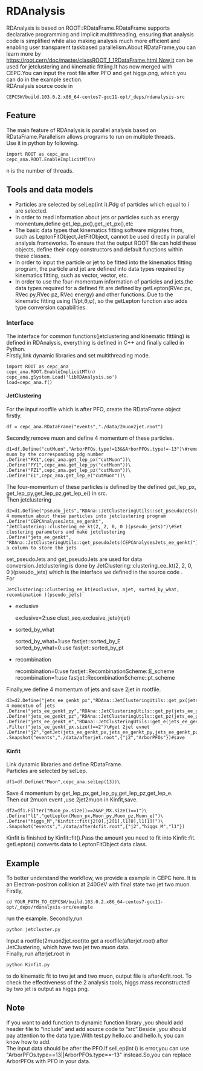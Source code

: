 # RDAnalysis
RDAnalysis is based on ROOT::RDataFrame.RDataFrame supports declarative programming and implicit multithreading, ensuring that analysis code is simplified while also making analysis much more efficient and enabling user transparent taskbased parallelism.About RDataFrame,you can learn more by https://root.cern/doc/master/classROOT_1_1RDataFrame.html.Now,it can be used for jetclustering and kinematic fittiing.It has now merged with CEPC.You can input  the root file after PFO and get higgs.png, which you can do in the example section.  
RDAnalysis source code in 
```shell
CEPCSW/build.103.0.2.x86_64-centos7-gcc11-opt/_deps/rdanalysis-src
```
## Feature
The main feature of RDAnalysis is parallel analysis based on RDataFrame.Parallelism allows programs to run on multiple threads.  
Use it in python by following.
```shell
import ROOT as cepc_ana
cepc_ana.ROOT.EnableImplicitMT(n)
```
n is the number of threads.
## Tools and data models
* Particles are selected by selLep(int i).Pdg of particles which equal to i are selected.
* In order to read information about jets or particles such as energy momentum,define get_lep_px(),get_jet_px(),etc
* The basic data types that kinematics fitting software migrates from, such as LeptonFitObject,JetFitObject, cannot be used directly in parallel analysis frameworks. To ensure that the output ROOT file can hold these objects, define their copy constructors and default functions within these classes.
* In order to input the particle or jet to be fitted into the kinematics fitting program, the particle and jet are defined into data types required by kinematics fitting, such as vector<LeptonFitObject>, vector<JetFitObject>, etc. 
* In order to use the four-momentum information of particles and jets,the data types required for a defined fit are defined by getLepton(RVec<float> px, RVec<float> py,RVec<float> pz, RVec<float> energy) and other functions. Due to the kinematic fitting using (1/pt,θ,φ), so the getLepton function also adds type conversion capabilities.
### Interface  
The interface for common functions(jetclustering and kinematic fittiing) is defined in RDAnalysis, everything is defined in C++ and finally called in Python.  
Firstly,link dynamic libraries and set multithreading mode.  
```shell
import ROOT as cepc_ana
cepc_ana.ROOT.EnableImplicitMT(n)
cepc_ana.gSystem.Load('libRDAnalysis.so')
load=cepc_ana.f()
```
#### JetClustering

For the input rootfile which is after PFO, create the RDataFrame object firstly.  
```shell
df = cepc_ana.RDataFrame("events","./data/2muon2jet.root")  
```
Secondly,remove muon and define 4 momentum of these particles.
```shell
d1=df.Define("cutMuon","ArborPFOs.type!=13&&ArborPFOs.type!=-13")\#remove muon by the corresponding pdg number
.Define("PX1",cepc_ana.get_lep_px("cutMuon"))\
.Define("PY1",cepc_ana.get_lep_py("cutMuon"))\
.Define("PZ1",cepc_ana.get_lep_pz("cutMuon"))\
.Define("E1",cepc_ana.get_lep_e("cutMuon"))\
```
The four-momentum of these particles is defined by the defined get_lep_px, get_lep_py,get_lep_pz,get_lep_e() in src.  
Then jetclustering
```shell
d2=d1.Define("pseudo_jets","RDAna::JetClusteringUtils::set_pseudoJets(PX1,PY1,PZ1,E1)")\#enter 4 momentum about these particles into jetclustering program
.Define("CEPCAnalysesJets_ee_genkt", "JetClustering::clustering_ee_kt(2, 2, 0, 0 )(pseudo_jets)")\#Set clustering parameters and make jetclustering
.Define("jets_ee_genkt", "RDAna::JetClusteringUtils::get_pseudoJets(CEPCAnalysesJets_ee_genkt)")\#create a column to store the jets
```  
set_pseudoJets and get_pseudoJets are used for data conversion.Jetclustering is done by JetClustering::clustering_ee_kt(2, 2, 0, 0 )(pseudo_jets) which is the interface we defined in the source code .  
For
```shell
JetClustering::clustering_ee_kt(exclusive, njet, sorted_by_what, recombination )(pseudo_jets)
```
* exclusive

  exclusive=2:use clust_seq.exclusive_jets(njet)

* sorted_by_what

  sorted_by_what=1:use fastjet::sorted_by_E  
  sorted_by_what=0:use fastjet::sorted_by_pt

* recombination

  recombination=0:use fastjet::RecombinationScheme::E_scheme  
  recombination=1:use fastjet::RecombinationScheme::pt_scheme
  
Finally,we define 4 momentum of jets and save 2jet in rootfile.  
```shell
d3=d2.Define("jets_ee_genkt_px","RDAna::JetClusteringUtils::get_px(jets_ee_genkt)")\#define 4 momentum of jets
.Define("jets_ee_genkt_py","RDAna::JetClusteringUtils::get_py(jets_ee_genkt)")\
.Define("jets_ee_genkt_pz","RDAna::JetClusteringUtils::get_pz(jets_ee_genkt)")\
.Define("jets_ee_genkt_e","RDAna::JetClusteringUtils::get_e(jets_ee_genkt)")\
.Filter("jets_ee_genkt_px.size()==2")\#get 2jet evnet
.Define("j2","getJet(jets_ee_genkt_px,jets_ee_genkt_py,jets_ee_genkt_pz,jets_ee_genkt_e)")\
.Snapshot("events","./data/afterjet.root",{"j2","ArborPFOs"})#save
```
#### Kinfit

Link dynamic libraries and define RDataFrame.  
Particles are selected by selLep.
```shell
df1=df.Define("Muon",cepc_ana.selLep(13))\
```
Save 4 momentum by get_lep_px,get_lep_py,get_lep_pz,get_lep_e.  
Then cut 2muon event ,use 2jet2muon in Kinfit,save. 
```shell
df2=df1.Filter("Muon_px.size()==2&&P_MX.size()==1")\
.Define("l1","getLepton(Muon_px,Muon_py,Muon_pz,Muon_e)")\
.Define("higgs_M","Kinfit::fit(j2[0],j2[1],l1[0],l1[1])")\
.Snapshot("events","./data/after4cfit.root",{"j2","higgs_M","l1"})
``` 
Kinfit is finished by Kinfit::fit().Pass the amount you need to fit into Kinfit::fit. getLepton() converts data to LeptonFitObject data class.


## Example
To better understand the workflow, we provide a example in CEPC here. It is an  Electron-positron collision at 240GeV with final state two jet two muon.
Firstly,
```shell
cd YOUR_PATH_TO_CEPCSW/build.103.0.2.x86_64-centos7-gcc11-opt/_deps/rdanalysis-src/example
```
run the example.
Secondly,run
```shell
python jetcluster.py
```
Input a rootfile(2muon2jet.root)to get a rootfile(afterjet.root) after JetClustering, which have two jet two muon data.  
Finally, run afterjet.root in
```shell
python Kinfit.py
```
to do kinematic fit to two jet and two muon, output file is after4cfit.root. To check the effectiveness of the 2 analysis tools, higgs mass reconstructed by two jet is output as higgs.png.  


## Note
If you want to add function to dynamic function library ,you should add header file to “include” and add source code to “src”.Beside ,you should pay attention to the data type.With test.py hello.cc and hello.h, you can know how to add.  
The input data should be after the PFO.If selLep(int i) is error,you can use "ArborPFOs.type==13||ArborPFOs.type==-13" instead.So,you can replace ArborPFOs with PFO in your data.


